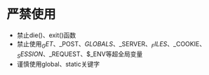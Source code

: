 # 严禁使用
* 禁止die()、exit()函数
* 禁止使用$_GET、$_POST、$GLOBALS、$_SERVER、$_FILES、$_COOKIE、$_SESSION、$_REQUEST、$_ENV等超全局变量
* 谨慎使用global、static关键字